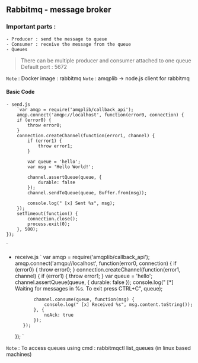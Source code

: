 ## Rabbitmq - message broker

### Important parts :
    - Producer : send the message to queue
    - Consumer : receive the message from the queue
    - Queues

> There can be multiple producer and consumer attached to one queue
> Default port : 5672

``Note`` : Docker image : rabbitmq
``Note`` : amqplib -> node.js client for rabbitmq

#### Basic Code
    - send.js
        `var amqp = require('amqplib/callback_api');
        amqp.connect('amqp://localhost', function(error0, connection) {
        if (error0) {
            throw error0;
        }
        connection.createChannel(function(error1, channel) {
            if (error1) {
                throw error1;
            }

            var queue = 'hello';
            var msg = 'Hello World!';

            channel.assertQueue(queue, {
                durable: false
            });
            channel.sendToQueue(queue, Buffer.from(msg));

            console.log(" [x] Sent %s", msg);
        });
        setTimeout(function() {
            connection.close();
            process.exit(0);
        }, 500);
    });
   `

   - receive.js
    `   var amqp = require('amqplib/callback_api');
        amqp.connect('amqp://localhost', function(error0, connection) {
            if (error0) {
                throw error0;
            }
            connection.createChannel(function(error1, channel) {
                if (error1) {
                    throw error1;
                }
                var queue = 'hello';
                channel.assertQueue(queue, {
                    durable: false
                });
                console.log(" [*] Waiting for messages in %s. To exit press CTRL+C", queue);

                channel.consume(queue, function(msg) {
                    console.log(" [x] Received %s", msg.content.toString());
                }, {
                    noAck: true
                });
            });
        });
    `


``Note`` : To access queues using cmd : rabbitmqctl list_queues (in linux based machines)